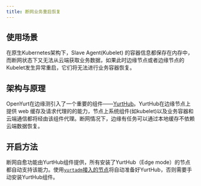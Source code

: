 ```yaml
---
title: 断网业务重启恢复
---
```


## 使用场景

在原生Kubernetes架构下，Slave Agent(Kubelet) 的容器信息都保存在内存中，而断网状态下又无法从云端获取业务数据，如果此时边缘节点或者边缘节点的Kubelet发生异常重启，它们将无法进行业务容器恢复。

## 架构与原理
OpenYurt在边缘测引入了一个重要的组件——[YurtHub](../../core-concepts/yurthub.md)。YurtHub在边缘节点上提供 web 缓存及请求代理的的能力，节点上系统组件(如kubelet)以及业务容器和云端通信都将经由该组件代理。断网情况下，边缘有任务可以通过本地缓存不依赖云端数据恢复。

## 开启方法

断网自愈功能由YurtHub组件提供，所有安装了YurtHub（Edge mode）的节点都自动支持该能力。使用[`yurtadm`接入的节点](../../installation/yurtadm-join.md)将自动准备好YurtHub，否则需要手动安装YurtHub组件。